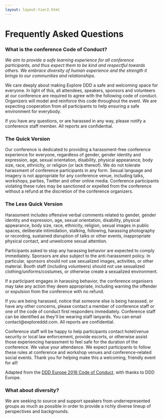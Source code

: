 ```yaml
---
layout: layout-tier2.html
---
```

<div class="section hero about"></div>
<div class="container">
	<div class="col-lg-6 col-lg-offset-3">
		<h1 class="text-center">Frequently Asked Questions</h1>
		<h3>What is the conference Code of Conduct?</h3>
		<p><i>We aim to provide a safe learning experience for all conference participants, and thus expect them to be kind and respectful towards others. We embrace diversity of human experience and the strength it brings to our communities and relationships.</i></p>
		<p>We care deeply about making Explore DDD a safe and welcoming space for everyone. In light of this, all attendees, speakers, sponsors and volunteers at our conference are required to agree with the following code of conduct. Organizers will model and reinforce this code throughout the event. We are expecting cooperation from all participants to help ensuring a safe environment for everybody.</p>
		<p>If you have any questions, or are harassed in any way, please notify a conference staff member. All reports are confidential.</p>
		<h3>The Quick Version</h3>
		<p>Our conference is dedicated to providing a harassment-free conference experience for everyone, regardless of gender, gender identity and expression, age, sexual orientation, disability, physical appearance, body size, race, ethnicity, or religion (or lack thereof). We do not tolerate harassment of conference participants in any form. Sexual language and imagery is not appropriate for any conference venue, including talks, workshops, parties, Twitter and other online media. Conference participants violating these rules may be sanctioned or expelled from the conference without a refund at the discretion of the conference organizers.</p>
		<h3>The Less Quick Version</h3>
		<p>Harassment includes offensive verbal comments related to gender, gender identity and expression, age, sexual orientation, disability, physical appearance, body size, race, ethnicity, religion, sexual images in public spaces, deliberate intimidation, stalking, following, harassing photography or recording, sustained disruption of talks or other events, inappropriate physical contact, and unwelcome sexual attention.
		<p>Participants asked to stop any harassing behavior are expected to comply immediately. Sponsors are also subject to the anti-harassment policy. In particular, sponsors should not use sexualized images, activities, or other material. Booth staff (including volunteers) should not use sexualized clothing/uniforms/costumes, or otherwise create a sexualized environment.</p>
		<p>If a participant engages in harassing behavior, the conference organisers may take any action they deem appropriate, including warning the offender or expulsion from the conference with no refund.</p>
		<p>If you are being harassed, notice that someone else is being harassed, or have any other concerns, please contact a member of conference staff or one of the code of conduct first responders immediately. Conference staff can be identified as they'll be wearing staff lanyards. You can email contact@exploreddd.com. All reports are confidential.</p>
		<p>Conference staff will be happy to help participants contact hotel/venue security or local law enforcement, provide escorts, or otherwise assist those experiencing harassment to feel safe for the duration of the conference. We value your attendance. We expect participants to follow these rules at conference and workshop venues and conference-related social events. Thank you for helping make this a welcoming, friendly event for all!</p>
		<p>Adapted from the <a href="https://2016.dddeurope.com/coc.html" target="_blank">DDD Europe 2016 Code of Conduct</a>, with thanks to DDD Europe.</p>
		<h3>What about diversity?</h3>
		<p>We are seeking to source and support speakers from underrepresented groups as much as possible in order to provide a richly diverse lineup of perspectives and backgrounds.</p>
	</div>
</div>
